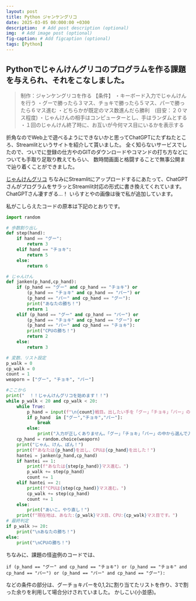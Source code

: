 ```yaml
---
layout: post
title: Python ジャンケングリコ
date: 2025-03-05 00:000:00 +0300
description:  # Add post description (optional)
img:  # Add image post (optional)
fig-caption: # Add figcaption (optional)
tags: [Python]
---
```

## Pythonでじゃんけんグリコのプログラムを作る課題を与えられ、それをこなしました。

>制作：ジャンケングリコを作る
>【条件】
> ・キーボード入力でじゃんけんを行う
> ・グーで勝ったら３マス、チョキで勝ったら５マス、パーで勝ったら６マス進む
> ・どちらかが既定のマス数進んだら勝利　(目安：２０マス程度)
> ・じゃんけんの相手はコンピューターとし、手はランダムとする
> ・１回のじゃんけん終了時に、お互いが今何マス目にいるかを表示する

折角なのでWeb上で遊べるようにできないかと思ってChatGPTにたずねたところ、Streamlitというサイトを紹介して貰いました。
全く知らないサービスでしたので、ついでに登録の仕方やのGITのダウンロードやコマンドの打ち方などについても手取り足取り教えてもらい、
数時間画面と格闘することで無事公開まで辿り着くことができました。

[じゃんけんグリコ](https://images-dycudlrhav7fnl3liqevsj.streamlit.app/)
ちなみにStreamlitにアップロードするにあたって、ChatGPTさんがプログラムをサラッとStreamlit対応の形式に書き換えてくれています。
ChatGPTさん凄すぎる…！
いらすとやの画像は後で私が追加しています。

私がこしらえたコードの原本は下記のとおりです。
```Python
import random

# 歩数割り出し
def step(hand):
    if hand == "グー":
        return 3
    elif hand == "チョキ":
        return 5
    else:
        return 6

# じゃんけん
def janken(p_hand,cp_hand):
    if (p_hand == "グー" and cp_hand == "チョキ") or 
        (p_hand == "チョキ" and cp_hand == "パー") or 
        (p_hand == "パー" and cp_hand == "グー"):
        print("あなたの勝ち！")
        return 1
    elif (p_hand == "グー" and cp_hand == "パー") or 
        (p_hand == "チョキ" and cp_hand == "グー") or 
        (p_hand == "パー" and cp_hand == "チョキ"):
        print("CPUの勝ち！")
        return 2
    else:
        return 3

# 変数、リスト設定
p_walk = 0
cp_walk = 0
count = 1
weaporn = ["グー", "チョキ", "パー"]

#ここから
print("  ！！じゃんけんグリコを始めます！！")
while p_walk < 20 and cp_walk < 20:
    while True:
        p_hand = input(f"\n{count}戦目。出したい手を「グー」「チョキ」「パー」の3択で入力してください。 >>")
        if p_hand  in ["グー","チョキ","パー"]:
            break
        else:
            print("入力が正しくありません。「グー」「チョキ」「パー」の中から選んで入力してください。")
    cp_hand = random.choice(weaporn)
    print("じゃん、けん、ぽん！")
    print(f"あなたは{p_hand}を出し、CPUは{cp_hand}を出した！")
    hantei = janken(p_hand,cp_hand)
    if hantei == 1:
        print(f"あなたは{step(p_hand)}マス進む。")
        p_walk += step(p_hand)
        count += 1
    elif hantei == 2:
        print(f"CPUは{step(cp_hand)}マス進む。")
        cp_walk += step(cp_hand)
        count += 1
    else:
        print("あいこ。やり直し！")
    print(f"現在地は、あなた:{p_walk}マス目、CPU:{cp_walk}マス目です。")
# 最終判定
if p_walk >= 20:
    print("\nあなたの勝ち！")
else:
    print("\nCPUの勝ち！")
```

ちなみに、課題の怪盗例のコードでは、
```
if (p_hand == "グー" and cp_hand == "チョキ") or (p_hand == "チョキ" and cp_hand == "パー") or (p_hand == "パー" and cp_hand == "グー"):
```
などの条件の部分は、グーチョキパーを0,1,2に割り当てたリストを作り、3で割った余りを利用して場合分けされていました。
かしこい(小並感)。
